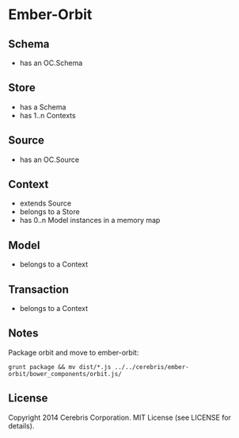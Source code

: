 # Ember-Orbit


## Schema

* has an OC.Schema


## Store

* has a Schema
* has 1..n Contexts


## Source

* has an OC.Source


## Context

* extends Source
* belongs to a Store
* has 0..n Model instances in a memory map


## Model

* belongs to a Context


## Transaction

* belongs to a Context


## Notes

Package orbit and move to ember-orbit:

```
grunt package && mv dist/*.js ../../cerebris/ember-orbit/bower_components/orbit.js/
```

## License

Copyright 2014 Cerebris Corporation. MIT License (see LICENSE for details).

